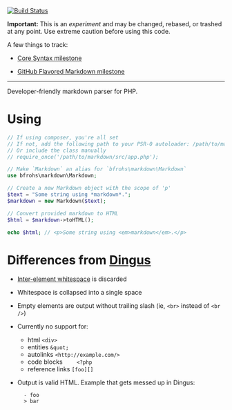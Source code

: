 [![Build Status](https://travis-ci.org/bfrohs/php-md.png?branch=master)](https://travis-ci.org/bfrohs/php-md)

**Important:** This is an *experiment* and may be changed, rebased, or trashed at any
point. Use extreme caution before using this code.

A few things to track:

- [Core Syntax milestone](https://github.com/bfrohs/php-md/issues?milestone=1&state=open)

- [GitHub Flavored Markdown milestone](https://github.com/bfrohs/php-md/issues?milestone=2&state=open)

---

Developer-friendly markdown parser for PHP.

# Using

```php
// If using composer, you're all set
// If not, add the following path to your PSR-0 autoloader: /path/to/markdown/psr-0
// Or include the class manually
// require_once('/path/to/markdown/src/app.php');

// Make `Markdown` an alias for `bfrohs\markdown\Markdown`
use bfrohs\markdown\Markdown;

// Create a new Markdown object with the scope of 'p'
$text = "Some string using *markdown*.";
$markdown = new Markdown($text);

// Convert provided markdown to HTML
$html = $markdown->toHTML();

echo $html; // <p>Some string using <em>markdown</em>.</p>
```

# Differences from [Dingus](http://daringfireball.net/projects/markdown/dingus)

- [Inter-element whitespace][] is discarded

- Whitespace is collapsed into a single space

- Empty elements are output without trailing slash (ie, `<br>` instead of `<br />`)

- Currently no support for:
    - html `<div>`
    - entities `&quot;`
    - autolinks `<http://example.com/>`
    - code blocks `    <?php`
    - reference links `[foo][]`

- Output is valid HTML. Example that gets messed up in Dingus:

        - foo
        > bar

[Inter-element whitespace]: http://www.whatwg.org/specs/web-apps/current-work/multipage/elements.html#inter-element-whitespace
